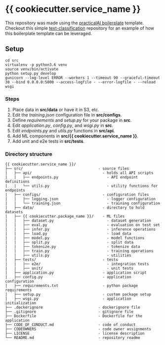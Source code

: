# {{ cookiecutter.service_name }}

This repository was made using the [practicalAI boilerplate](https://github.com/practicalAI/boilerplate) template. Checkout this simple [text-classification](https://github.com/practicalAI/text-classification) repository for an example of how this boilerplate template can be leveraged.

## Setup
```
cd src
virtualenv -p python3.6 venv
source venv/bin/activate
python setup.py develop
gunicorn --log-level ERROR --workers 1 --timeout 90 --graceful-timeout 30 --bind 0.0.0.0:5000 --access-logfile - --error-logfile - --reload wsgi
```

### Steps
1. Place data in **src/data** or have it in S3, etc.
2. Edit the *training.json* configuration file in **src/configs**.
3. Define *requirements* and *setup.py* for your package in **src**.
4. Edit *application.py*, *config.py*, and *wsgi.py* in **src**.
5. Edit *endpoints.py* and *utils.py* functions in **src/api**.
6. Add ML components in **src/{{ cookiecutter.service_name }}**.
7. Add unit and e2e tests in **src/tests**.

### Directory structure
```
{{ cookiecutter.service_name }}/
├── src/                                  - source files
|   ├── api/                                - holds all API scripts
|   |   ├── endpoints.py                      - API endpoint definitions
|   |   └── utils.py                          - utility functions for endpoints
|   ├── configs/                            - configuration files
|   |   ├── logging.json                      - logger configuration
|   |   └── training.json                     - training configuration
|   ├── data/                               - directory to hold datasets
|   ├── {{ cookiecutter.package_name }}/    - ML files
|   |   ├── dataset.py                        - dataset generation
|   |   ├── eval.py                           - evaluation on test set
|   |   ├── infer.py                          - inference operations
|   |   ├── load.py                           - load data
|   |   ├── model.py                          - model functions
|   |   ├── split.py                          - split data
|   |   ├── tokenize.py                       - tokenize data
|   |   ├── train.py                          - training operations
|   |   ├── utils.py                          - utilities
|   ├── tests/                              - tests
|   |   ├── e2e/                              - integration tests
|   |   ├── unit/                             - unit tests
|   ├── application.py                      - application script
|   ├── config.py                           - application configuration
|   ├── requirements.txt                    - python package requirements
|   ├── setup.py                            - custom package setup
|   ├── wsgi.py                             - application initialization
├── .dockerignore                         - dockerignore file
├── .gitignore                            - gitignore file
├── Dockerfile                            - Dockerfile for the application
├── CODE_OF_CONDUCT.md                    - code of conduct
├── CODEOWNERS                            - code owner assignments
├── LICENSE                               - license description
└── README.md                             - repository readme
```
